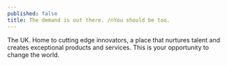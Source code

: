 ```yaml
---
published: false
title: The demand is out there. /nYou should be too.
---
```

The UK. Home to cutting edge innovators, a place that nurtures talent and creates exceptional products and services. This is your opportunity to change the world.
